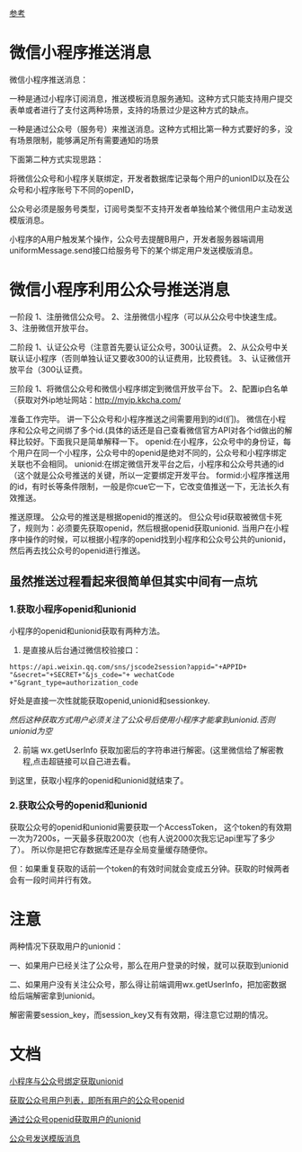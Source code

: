 [参考](http://www.jisuapp.cn/news/1373.html)


# 微信小程序推送消息

微信小程序推送消息：

一种是通过小程序订阅消息，推送模板消息服务通知。这种方式只能支持用户提交表单或者进行了支付这两种场景，支持的场景过少是这种方式的缺点。

一种是通过公众号（服务号）来推送消息。这种方式相比第一种方式要好的多，没有场景限制，能够满足所有需要通知的场景


下面第二种方式实现思路：

将微信公众号和小程序关联绑定，开发者数据库记录每个用户的unionID以及在公众号和小程序账号下不同的openID，

公众号必须是服务号类型，订阅号类型不支持开发者单独给某个微信用户主动发送模版消息。

小程序的A用户触发某个操作，公众号去提醒B用户，开发者服务器端调用uniformMessage.send接口给服务号下的某个绑定用户发送模版消息。



# 微信小程序利用公众号推送消息


一阶段
1、注册微信公众号。
2、注册微信小程序（可以从公众号中快速生成。
3、注册微信开放平台。

二阶段
1、认证公众号（注意首先要认证公众号，300认证费。
2、从公众号中关联认证小程序（否则单独认证又要收300的认证费用，比较费钱。
3、认证微信开放平台（300认证费。

三阶段
1、将微信公众号和微信小程序绑定到微信开放平台下。
2、配置ip白名单（获取对外ip地址网站：http://myip.kkcha.com/

准备工作完毕。
讲一下公众号和小程序推送之间需要用到的id(们)。
微信在小程序和公众号之间绑了多个id.(具体的话还是自己查看微信官方API对各个id做出的解释比较好。下面我只是简单解释一下。
openid:在小程序，公众号中的身份证，每个用户在同一个小程序，公众号中的openid是绝对不同的，公众号和小程序绑定关联也不会相同。
unionid:在绑定微信开发平台之后，小程序和公众号共通的id（这个就是公众号推送的关键，所以一定要绑定开发平台。
formid:小程序推送用的id，有时长等条件限制，一般是你cue它一下，它改变值推送一下，无法长久有效推送。

推送原理。
公众号的推送是根据openid的推送的。
但公众号id获取被微信卡死了，规则为：必须要先获取openid，然后根据openid获取unionid.
当用户在小程序中操作的时候，可以根据小程序的openid找到小程序和公众号公共的unionid，然后再去找公众号的openid进行推送。


## 虽然推送过程看起来很简单但其实中间有一点坑

### 1.获取小程序openid和unionid

小程序的openid和unionid获取有两种方法。

1. 是直接从后台通过微信校验接口：
```
https://api.weixin.qq.com/sns/jscode2session?appid="+APPID+ "&secret="+SECRET+"&js_code="+ wechatCode +"&grant_type=authorization_code
```
好处是直接一次性就能获取openid,unionid和sessionkey.

*然后这种获取方式用户必须关注了公众号后使用小程序才能拿到unionid.否则unionid为空*

2. 前端 wx.getUserInfo 获取加密后的字符串进行解密。(这里微信给了解密教程,点击超链接可以自己进去看。

到这里，获取小程序的openid和unionid就结束了。


### 2.获取公众号的openid和unionid

获取公众号的openid和unionid需要获取一个AccessToken，
这个token的有效期一次为7200s，一天最多获取200次（也有人说2000次我忘记api里写了多少了）。
所以你是把它存数据库还是存全局变量缓存随便你。

但：如果重复获取的话前一个token的有效时间就会变成五分钟。获取的时候两者会有一段时间并行有效。


# 注意

两种情况下获取用户的unionid：

一、如果用户已经关注了公众号，那么在用户登录的时候，就可以获取到unionid

二、如果用户没有关注公众号，那么得让前端调用wx.getUserInfo，把加密数据给后端解密拿到unionid。

解密需要session_key，而session_key又有有效期，得注意它过期的情况。





# 文档

[小程序与公众号绑定获取unionid](https://developers.weixin.qq.com/miniprogram/dev/framework/open-ability/union-id.html)

[获取公众号用户列表，即所有用户的公众号openid](https://developers.weixin.qq.com/doc/offiaccount/User_Management/Getting_a_User_List.html)

[通过公众号openid获取用户的unionid](https://developers.weixin.qq.com/doc/offiaccount/User_Management/Get_users_basic_information_UnionID.html#UinonId)

[公众号发送模版消息](https://developers.weixin.qq.com/doc/offiaccount/Message_Management/Template_Message_Interface.html#6)